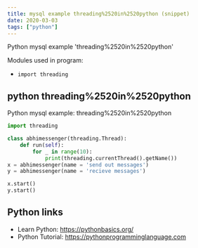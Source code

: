 ```yaml
---
title: mysql example threading%2520in%2520python (snippet)
date: 2020-03-03
tags: ["python"]
---
```

Python mysql example 'threading%2520in%2520python'


Modules used in program: 
* `import threading`

## python threading%2520in%2520python

Python mysql example: threading%2520in%2520python

```python
import threading

class abhimessenger(threading.Thread):
    def run(self):
        for _ in range(10):
            print(threading.currentThread().getName())
x = abhimessenger(name = 'send out messages')
y = abhimessenger(name = 'recieve messages')

x.start()
y.start()


```

## Python links

- Learn Python: https://pythonbasics.org/
- Python Tutorial: https://pythonprogramminglanguage.com
